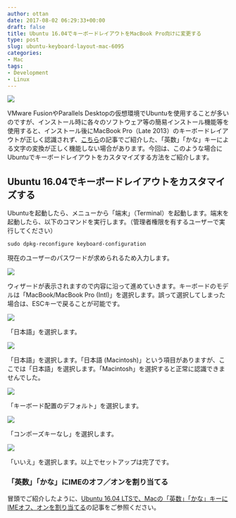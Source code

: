 ```yaml
---
author: ottan
date: 2017-08-02 06:29:33+00:00
draft: false
title: Ubuntu 16.04でキーボードレイアウトをMacBook Pro向けに変更する
type: post
slug: ubuntu-keyboard-layout-mac-6095
categories:
- Mac
tags:
- Development
- Linux
---
```


![](/uploads/2017/08/170802-59816d8f8438e.jpg)

VMware FusionやParallels Desktopの仮想環境でUbuntuを使用することが多いのですが、インストール時に各々のソフトウェア等の簡易インストール機能等を使用すると、インストール後にMacBook Pro（Late 2013）のキーボードレイアウトが正しく認識されず、[こちら](/ubuntu-16-04-ime-on-off-4913/)の記事でご紹介した、「英数」「かな」キーによる文字の変換が正しく機能しない場合があります。今回は、このような場合にUbuntuでキーボードレイアウトをカスタマイズする方法をご紹介します。

## Ubuntu 16.04でキーボードレイアウトをカスタマイズする

Ubuntuを起動したら、メニューから「端末」（Terminal）を起動します。端末を起動したら、以下のコマンドを実行します。（管理者権限を有するユーザーで実行してください）

    sudo dpkg-reconfigure keyboard-configuration

現在のユーザーのパスワードが求められるため入力します。

![](/uploads/2017/08/170802-59816f58e9fb8.png)

ウィザードが表示されますので内容に沿って進めていきます。キーボードのモデルは「MacBook/MacBook Pro (Intl)」を選択します。誤って選択してしまった場合は、ESCキーで戻ることが可能です。

![](/uploads/2017/08/170802-59816f5f0388b.png)

「日本語」を選択します。

![](/uploads/2017/08/170802-59816f63954cf.png)

「日本語」を選択します。「日本語 (Macintosh)」という項目がありますが、ここでは「日本語」を選択します。「Macintosh」を選択すると正常に認識できませんでした。

![](/uploads/2017/08/170802-59816f69f2d31.png)

「キーボード配置のデフォルト」を選択します。

![](/uploads/2017/08/170802-59816f6f4d8ee.png)

「コンポーズキーなし」を選択します。

![](/uploads/2017/08/170802-59816f761202c.png)

「いいえ」を選択します。以上でセットアップは完了です。

### 「英数」「かな」にIMEのオフ／オンを割り当てる

冒頭でご紹介したように、[Ubuntu 16.04 LTSで、Macの「英数」「かな」キーにIMEオフ、オンを割り当てる](/ubuntu-16-04-ime-on-off-4913/)の記事をご参照ください。
